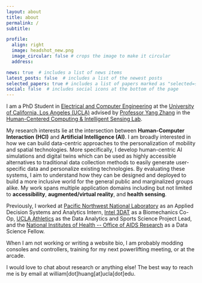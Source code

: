 ```yaml
---
layout: about
title: about
permalink: /
subtitle:

profile:
  align: right
  image: headshot_new.png
  image_circular: false # crops the image to make it circular
  address: 

news: true  # includes a list of news items
latest_posts: false  # includes a list of the newest posts
selected_papers: true # includes a list of papers marked as "selected={true}"
social: false  # includes social icons at the bottom of the page
---
```


I am a PhD Student in [Electrical and Computer Engineering](https://www.ee.ucla.edu/) at the [University of California, Los Angeles (UCLA)](https://www.ucla.edu/) advised by [Professor Yang Zhang](https://yangzhang.dev/) in the [Human-Centered Computing & Intelligent Sensing Lab](https://hilab.dev/).

My research interests lie at the intersection between **Human-Computer Interaction (HCI)** and **Artificial Intelligence (AI)**. I am broadly interested in how we can build data-centric approaches to the personalization of mobility and spatial technologies. More specifically, I develop human-centric AI simulations and digital twins which can be used as highly accessible alternatives to traditional data collection methods to easily generate user-specific data and personalize existing technologies. By evaluating these systems, I aim to understand how they can be designed and deployed to build a more inclusive world for the general public and marginalized groups alike. My work spans multiple application domains including but not limited to **accessibility**, **augmented/virtual reality**, and **health sensing**.

Previously, I worked at [Pacific Northwest National Laboratory](https://www.pnnl.gov/) as an Applied Decision Systems and Analytics Intern, [Intel 3DAT](https://www.intel.com/content/www/us/en/architecture-and-technology/3d-athlete-tracking.html) as a Biomechanics Co-Op, [UCLA Athletics](https://uclabruins.com/) as the Data Analytics and Sports Science Project Lead, and the [National Institutes of Health -- Office of AIDS Research](https://www.oar.nih.gov/) as a Data Science Fellow.

When I am not working or writing a website bio, I am probably modding consoles and controllers, training for my next powerlifting meeting, or at the arcade.

I would love to chat about research or anything else! The best way to reach me is by email at william[dot]huang[at]ucla[dot]edu.

<!-- Write your biography here. Tell the world about yourself. Link to your favorite [subreddit](http://reddit.com). You can put a picture in, too. The code is already in, just name your picture `prof_pic.jpg` and put it in the `img/` folder. -->

<!-- Put your address / P.O. box / other info right below your picture. You can also disable any of these elements by editing `profile` property of the YAML header of your `_pages/about.md`. Edit `_bibliography/papers.bib` and Jekyll will render your [publications page](/al-folio/publications/) automatically. -->

<!-- Link to your social media connections, too. This theme is set up to use [Font Awesome icons](http://fortawesome.github.io/Font-Awesome/) and [Academicons](https://jpswalsh.github.io/academicons/), like the ones below. Add your Facebook, Twitter, LinkedIn, Google Scholar, or just disable all of them. -->
